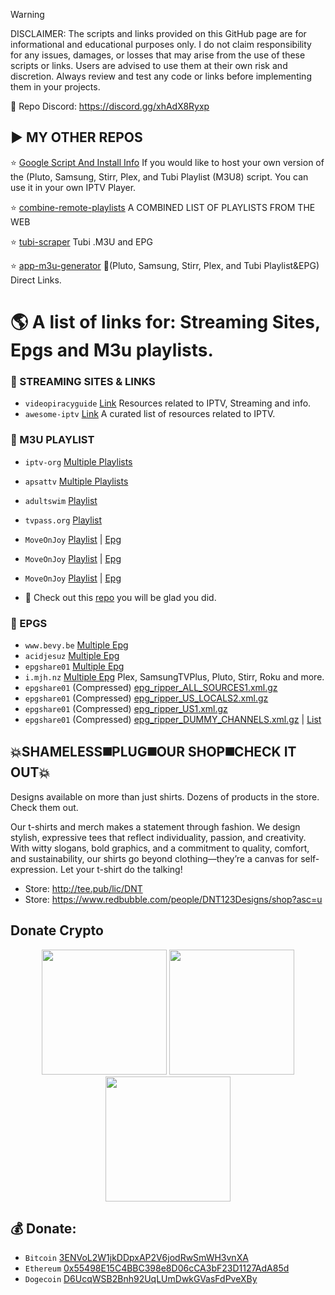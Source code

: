 > [!WARNING]
> DISCLAIMER: The scripts and links provided on this GitHub page are for informational and educational purposes only. I do not claim responsibility for any issues, damages, or losses that may arise from the use of these scripts or links. Users are advised to use them at their own risk and discretion. Always review and test any code or links before implementing them in your projects.

📌 Repo Discord: https://discord.gg/xhAdX8Ryxp


## ▶️ MY OTHER REPOS


⭐ <a href="https://github.com/BuddyChewChew/My-Streams/tree/main/Google%20Script%20And%20Install%20Info" target="_blank">Google Script And Install Info</a> If you would like to host your own version of the (Pluto, Samsung, Stirr, Plex, and Tubi Playlist (M3U8) script. You can use it in your own IPTV Player.

⭐ [combine-remote-playlists](https://github.com/BuddyChewChew/combine-remote-playlists) A COMBINED LIST OF PLAYLISTS FROM THE WEB

⭐ [tubi-scraper](https://github.com/BuddyChewChew/tubi-scraper) Tubi .M3U and EPG

⭐ [app-m3u-generator](https://github.com/BuddyChewChew/app-m3u-generator) 🚧(Pluto, Samsung, Stirr, Plex, and Tubi Playlist&EPG) Direct Links.

# 🌎 A list of links for: Streaming Sites, Epgs and M3u playlists. 

### 🔵 STREAMING SITES & LINKS
- `videopiracyguide` [Link](https://fmhy.pages.dev/videopiracyguide#live-tv--sports) Resources related to IPTV, Streaming and info.
- `awesome-iptv` [Link](https://github.com/iptv-org/awesome-iptv) A curated list of resources related to IPTV.

### 🔵 M3U PLAYLIST
- `iptv-org` [Multiple Playlists](https://github.com/iptv-org/iptv)
- `apsattv` [Multiple Playlists](https://apsattv.com/streams.html)
- `adultswim` [Playlist](https://raw.githubusercontent.com/iptv-org/iptv/refs/heads/master/streams/us_adultswim.m3u)
- `tvpass.org` [Playlist](https://tvpass.org/playlist/m3u)
- `MoveOnJoy` [Playlist](https://raw.githubusercontent.com/iptv-org/iptv/refs/heads/master/streams/us_moveonjoy.m3u) | [Epg](https://raw.githubusercontent.com/ydbf/MoveOnJoy/refs/heads/main/epg.xml)
- `MoveOnJoy` [Playlist](https://bit.ly/moj-m3u8) | [Epg](https://bit.ly/moj-epg)
- `MoveOnJoy` [Playlist](https://raw.githubusercontent.com/iptv-org/iptv/refs/heads/master/streams/us_moveonjoy.m3u) | [Epg](https://raw.githubusercontent.com/ydbf/MoveOnJoy/refs/heads/main/epg.xml)


- 👀 Check out this [repo](https://github.com/pigzillaaaaa/iptv-scraper) you will be glad you did.

### 🔵 EPGS
- `www.bevy.be` [Multiple Epg](https://www.bevy.be/epg-guide/)
- `acidjesuz` [Multiple Epg](https://github.com/acidjesuz/EPGTalk)
- `epgshare01` [Multiple Epg](https://epgshare01.online/epgshare01)
- `i.mjh.nz` [Multiple Epg](https://github.com/matthuisman/i.mjh.nz/) Plex, SamsungTVPlus, Pluto, Stirr, Roku and more.
- `epgshare01` (Compressed) [epg_ripper_ALL_SOURCES1.xml.gz](https://epgshare01.online/epgshare01/epg_ripper_ALL_SOURCES1.xml.gz)
- `epgshare01` (Compressed) [epg_ripper_US_LOCALS2.xml.gz](https://epgshare01.online/epgshare01/epg_ripper_US_LOCALS2.xml.gz)
- `epgshare01` (Compressed) [epg_ripper_US1.xml.gz](https://epgshare01.online/epgshare01/epg_ripper_US1.xml.gz)
- `epgshare01` (Compressed) [epg_ripper_DUMMY_CHANNELS.xml.gz](https://epgshare01.online/epgshare01/epg_ripper_DUMMY_CHANNELS.xml.gz) | [List](https://epgshare01.online/epgshare01/epg_ripper_DUMMY_CHANNELS.txt)


## 💥SHAMELESS◼️PLUG◼️OUR SHOP◼️CHECK IT OUT💥
Designs available on more than just shirts. Dozens of products in the store. Check them out.
>
Our t-shirts and merch makes a statement through fashion. We design stylish, expressive tees that reflect individuality, passion, and creativity. With witty slogans, bold graphics, and a commitment to quality, comfort, and sustainability, our shirts go beyond clothing—they’re a canvas for self-expression. Let your t-shirt do the talking!
- Store: http://tee.pub/lic/DNT
- Store: https://www.redbubble.com/people/DNT123Designs/shop?asc=u

## Donate Crypto

<p align="center">
  <img src="[https://github.com/BuddyChewChew/My-Streams/blob/main/QR/BITCOIN.png]" width="200">
  <img src="ETHEREUM.png" width="200">
  <img src="DOGECOIN.png" width="200">
</p>

## 💰 Donate: ## 
- `Bitcoin` [3ENVoL2W1jkDDpxAP2V6jodRwSmWH3vnXA](bitcoin:3ENVoL2W1jkDDpxAP2V6jodRwSmWH3vnXA)  
- `Ethereum` [0x55498E15C4BBC398e8D06cCA3bF23D1127AdA85d](ethereum:0x55498E15C4BBC398e8D06cCA3bF23D1127AdA85d)  
- `Dogecoin` [D6UcqWSB2Bnh92UqLUmDwkGVasFdPveXBy](dogecoin:D6UcqWSB2Bnh92UqLUmDwkGVasFdPveXBy)

